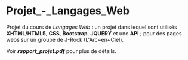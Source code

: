 # Projet_-_Langages_Web
Projet du cours de *Langages Web* : un projet dans lequel sont utilisés **XHTML/HTML5**, **CSS**, **Bootstrap**, **JQUERY** et une **API** ; pour des pages webs sur un groupe de J-Rock (L'Arc\~en\~Ciel).


Voir ***rapport_projet.pdf*** pour plus de détails.
